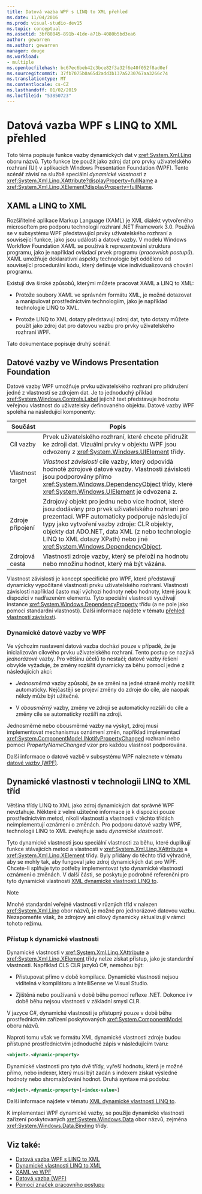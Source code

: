 ```yaml
---
title: Datová vazba WPF s LINQ to XML přehled
ms.date: 11/04/2016
ms.prod: visual-studio-dev15
ms.topic: conceptual
ms.assetid: 3bf80845-891b-41de-a71b-4080b5bd3ea6
author: gewarren
ms.author: gewarren
manager: douge
ms.workload:
- multiple
ms.openlocfilehash: bc67ec6beb42c3bce82f3a32f6e40f052f8ad0ef
ms.sourcegitcommit: 37fb7075b0a65d2add3b137a5230767aa3266c74
ms.translationtype: MT
ms.contentlocale: cs-CZ
ms.lasthandoff: 01/02/2019
ms.locfileid: "53850723"
---
```

# <a name="wpf-data-binding-with-linq-to-xml-overview"></a>Datová vazba WPF s LINQ to XML přehled

Toto téma popisuje funkce vazby dynamických dat v <xref:System.Xml.Linq> oboru názvů. Tyto funkce lze použít jako zdroj dat pro prvky uživatelského rozhraní (UI) v aplikacích Windows Presentation Foundation (WPF). Tento scénář závisí na službě speciální *dynamické vlastnosti* z <xref:System.Xml.Linq.XAttribute?displayProperty=fullName> a <xref:System.Xml.Linq.XElement?displayProperty=fullName>.

## <a name="xaml-and-linq-to-xml"></a>XAML a LINQ to XML

Rozšiřitelné aplikace Markup Language (XAML) je XML dialekt vytvořeného microsoftem pro podporu technologií rozhraní .NET Framework 3.0. Používá se v subsystému WPF představující prvky uživatelského rozhraní a související funkce, jako jsou události a datové vazby. V modelu Windows Workflow Foundation XAML se používá k reprezentování struktura programu, jako je například ovládací prvek programu (*pracovních postupů*). XAML umožňuje deklarativní aspekty technologie být odděleno od související procedurální kódu, který definuje více individualizovaná chování programu.

Existují dva široké způsobů, kterými můžete pracovat XAML a LINQ to XML:

- Protože soubory XAML ve správném formátu XML, je možné dotazovat a manipulovat prostřednictvím technologiím, jako je například technologie LINQ to XML.

- Protože LINQ to XML dotazy představují zdroj dat, tyto dotazy můžete použít jako zdroj dat pro datovou vazbu pro prvky uživatelského rozhraní WPF.

Tato dokumentace popisuje druhý scénář.

## <a name="data-binding-in-the-windows-presentation-foundation"></a>Datové vazby ve Windows Presentation Foundation

Datové vazby WPF umožňuje prvku uživatelského rozhraní pro přidružení jedné z vlastností se zdrojem dat. Je to jednoduchý příklad <xref:System.Windows.Controls.Label> jejichž text představuje hodnotu veřejnou vlastnost do uživatelsky definovaného objektu. Datové vazby WPF spoléhá na následující komponenty:

|Součást|Popis|
|---------------|-----------------|
|Cíl vazby|Prvek uživatelského rozhraní, které chcete přidružit ke zdroji dat. Vizuální prvky v objektu WPF jsou odvozeny z <xref:System.Windows.UIElement> třídy.|
|Vlastnost target|*Vlastnost závislosti* cíle vazby, který odpovídá hodnotě zdrojové datové vazby. Vlastnosti závislosti jsou podporovány přímo <xref:System.Windows.DependencyObject> třídy, které <xref:System.Windows.UIElement> je odvozena z.|
|Zdroje připojení|Zdrojový objekt pro jednu nebo více hodnot, které jsou dodávány pro prvek uživatelského rozhraní pro prezentaci. WPF automaticky podporuje následující typy jako vytvoření vazby zdroje: CLR objekty, objekty dat ADO.NET, data XML (z nebo technologie LINQ to XML dotazy XPath) nebo jiné <xref:System.Windows.DependencyObject>.|
|Zdrojová cesta|Vlastnosti zdroje vazby, který se přeloží na hodnotu nebo množinu hodnot, který má být vázána.|

Vlastnost závislosti je koncept specifické pro WPF, které představují dynamicky vypočítané vlastnosti prvku uživatelského rozhraní. Vlastnosti závislostí například často mají výchozí hodnoty nebo hodnoty, které jsou k dispozici v nadřazeném elementu. Tyto speciální vlastnosti využívají instance <xref:System.Windows.DependencyProperty> třídu (a ne pole jako pomocí standardní vlastnosti). Další informace najdete v tématu [přehled vlastností závislosti](/dotnet/framework/wpf/advanced/dependency-properties-overview).

### <a name="dynamic-data-binding-in-wpf"></a>Dynamické datové vazby ve WPF

Ve výchozím nastavení datová vazba dochází pouze v případě, že je inicializován cílového prvku uživatelského rozhraní. Tento postup se nazývá *jednorázové* vazby. Pro většinu účelů to nestačí; datové vazby řešení obvykle vyžaduje, že změny rozšířit dynamicky za běhu pomocí jedné z následujících akcí:

- *Jednosměrná* vazby způsobí, že se změní na jedné straně mohly rozšířit automaticky. Nejčastěji se projeví změny do zdroje do cíle, ale naopak někdy může být užitečné.

- V *obousměrný* vazby, změny ve zdroji se automaticky rozšíří do cíle a změny cíle se automaticky rozšíří na zdroji.

Jednosměrné nebo obousměrné vazby na výskyt, zdroj musí implementovat mechanismus oznámení změn, například implementací <xref:System.ComponentModel.INotifyPropertyChanged> rozhraní nebo pomocí *PropertyNameChanged* vzor pro každou vlastnost podporována.

Další informace o datové vazbě v subsystému WPF naleznete v tématu [datové vazby (WPF)](/dotnet/framework/wpf/data/data-binding-wpf).

## <a name="dynamic-properties-in-linq-to-xml-classes"></a>Dynamické vlastnosti v technologii LINQ to XML tříd

Většina třídy LINQ to XML jako zdroj dynamických dat správné WPF nevztahuje. Některé z velmi užitečné informace je k dispozici pouze prostřednictvím metod, nikoli vlastnosti a vlastnosti v těchto třídách neimplementují oznámení o změnách. Pro podporu datové vazby WPF, technologii LINQ to XML zveřejňuje sadu *dynamické vlastnosti*.

Tyto dynamické vlastnosti jsou speciální vlastnosti za běhu, které duplikují funkce stávajících metod a vlastností v <xref:System.Xml.Linq.XAttribute> a <xref:System.Xml.Linq.XElement> třídy. Byly přidány do těchto tříd výhradně, aby se mohly tak, aby fungoval jako zdroj dynamických dat pro WPF. Chcete-li splňuje tyto potřeby implementovat tyto dynamické vlastnosti oznámení o změnách. V další části, se poskytuje podrobné referenční pro tyto dynamické vlastnosti [XML dynamické vlastnosti LINQ to](../designers/linq-to-xml-dynamic-properties.md).

> [!NOTE]
> Mnohé standardní veřejné vlastnosti v různých tříd v nalezen <xref:System.Xml.Linq> obor názvů, je možné pro jednorázové datovou vazbu. Nezapomeňte však, že zdrojový ani cílový dynamicky aktualizují v rámci tohoto režimu.

### <a name="accessing-dynamic-properties"></a>Přístup k dynamické vlastnosti

Dynamické vlastnosti v <xref:System.Xml.Linq.XAttribute> a <xref:System.Xml.Linq.XElement> třídy nelze získat přístup, jako je standardní vlastnosti. Například CLS CLR jazyků C#, nemohou být:

- Přistupovat přímo v době kompilace. Dynamické vlastnosti nejsou viditelná v kompilátoru a IntelliSense ve Visual Studio.

- Zjištěná nebo používaná v době běhu pomocí reflexe .NET. Dokonce i v době běhu nejsou vlastnosti v základní smysl CLR.

V jazyce C#, dynamické vlastnosti je přístupný pouze v době běhu prostřednictvím zařízení poskytovaných <xref:System.ComponentModel> oboru názvů.

Naproti tomu však ve formátu XML dynamické vlastnosti zdroje budou přístupné prostřednictvím jednoduché zápis v následujícím tvaru:

```xml
<object>.<dynamic-property>
```

Dynamické vlastnosti pro tyto dvě třídy, vyřeší hodnotu, která je možné přímo, nebo indexer, který musí být zadán s indexem získat výsledné hodnoty nebo shromažďování hodnot. Druhá syntaxe má podobu:

```xml
<object>.<dynamic-property>[<index-value>]
```

Další informace najdete v tématu [XML dynamické vlastnosti LINQ to](../designers/linq-to-xml-dynamic-properties.md).

K implementaci WPF dynamické vazby, se použije dynamické vlastnosti zařízení poskytovaných <xref:System.Windows.Data> obor názvů, zejména <xref:System.Windows.Data.Binding> třídy.

## <a name="see-also"></a>Viz také:

- [Datová vazba WPF s LINQ to XML](../designers/wpf-data-binding-with-linq-to-xml-overview.md)
- [Dynamické vlastnosti LINQ to XML](../designers/linq-to-xml-dynamic-properties.md)
- [XAML ve WPF](/dotnet/framework/wpf/advanced/xaml-in-wpf)
- [Datová vazba (WPF)](/dotnet/framework/wpf/data/data-binding-wpf)
- [Pomocí značek pracovního postupu](http://go.microsoft.com/fwlink/?LinkId=98685)
